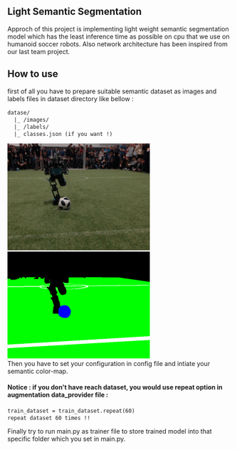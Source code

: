 ## Light Semantic Segmentation
Approch of this project is implementing light weight semantic segmentation model which has the least inference time as possible on cpu that we use on humanoid soccer robots. Also network architecture has been inspired from our last team project.
## How to use
first of all you have to prepare suitable semantic dataset as images and labels files in dataset directory like bellow :
```
datase/
  |_ /images/
  |_ /labels/
  |_ classes.json (if you want !)
```
![alt text](https://raw.githubusercontent.com/mahdizynali/SegLight/main/dataset/images/new_46.png)
![alt text](https://github.com/mahdizynali/SegLight/blob/main/dataset/labels/new_46.png) \
Then you have to set your configuration in config file and intiate your semantic color-map.
#### Notice : if you don't have reach dataset, you would use repeat option in augmentation data_provider file :
```
train_dataset = train_dataset.repeat(60)
repeat dataset 60 times !!
```
Finally try to run main.py as trainer file to store trained model into that specific folder which you set in main.py.

